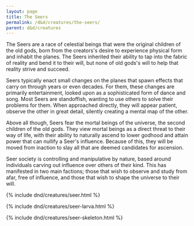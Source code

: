 ```yaml
---
layout: page
title: The Seers
permalink: /d&d/creatures/the-seers/
parent: d&d/creatures
---
```


The Seers are a race of celestial beings that were the original children of the old gods, born from the creators's desire to experience physical form and inhabit the planes. The Seers inherited their ability to tap into the fabric of reality and bend it to their will, but none of old gods's will to help that reality strive and succeed.

Seers typically enact small changes on the planes that spawn effects that carry on through years or even decades. For them, these changes are primarily entertainment, looked upon as a sophisticated form of dance and song. Most Seers are standoffish, wanting to use others to solve their problems for them. When approached directly, they will appear patient, observe the other in great detail, silently creating a mental map of the other.

Above all though, Seers fear the mortal beings of the universe, the second children of the old gods. They view mortal beings as a direct threat to their way of life, with their ability to naturally ascend to lower godhood and attain power that can nullify a Seer's influence. Because of this, they will be moved from inaction to slay all that are deemed candidates for ascension.

Seer society is controlling and manipulative by nature, based around individuals carving out influence over others of their kind. This has manifested in two main factions; those that wish to observe and study from afar, free of influence, and those that wish to shape the universe to their will.

{% include dnd/creatures/seer.html %}

{% include dnd/creatures/seer-larva.html %}

{% include dnd/creatures/seer-skeleton.html %}
